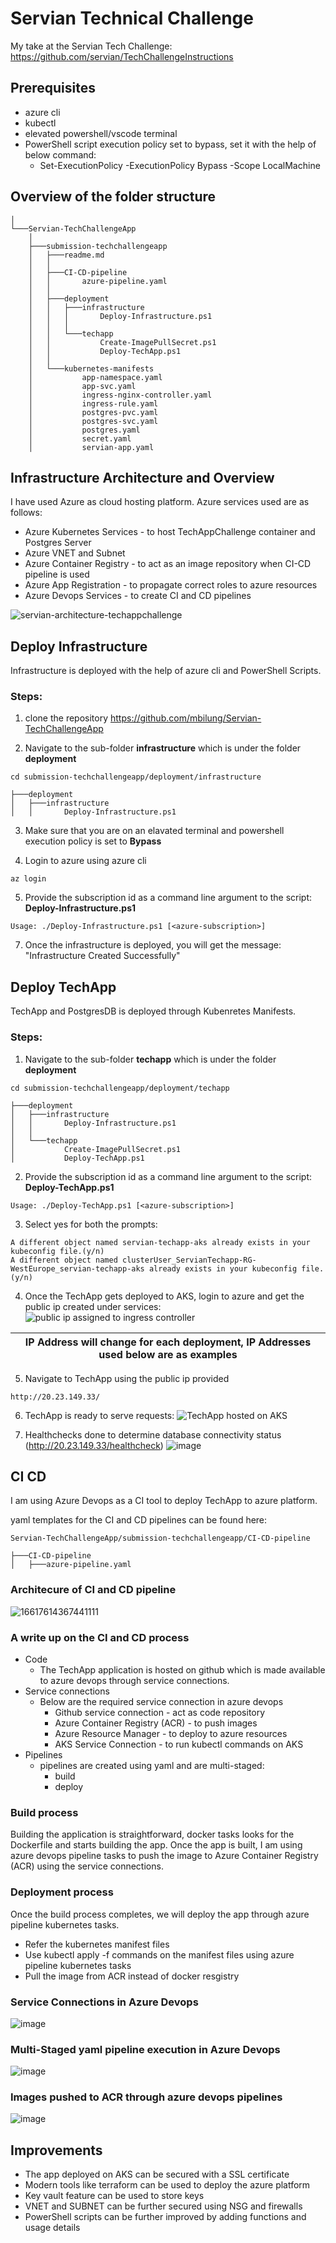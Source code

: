 
# Servian Technical Challenge
My take at the Servian Tech Challenge: https://github.com/servian/TechChallengeInstructions

## Prerequisites

- azure cli 
- kubectl 
- elevated powershell/vscode terminal
- PowerShell script execution policy set to bypass, set it with the help of below command:
  - Set-ExecutionPolicy -ExecutionPolicy Bypass -Scope LocalMachine

## Overview of the folder structure
```
│   
└───Servian-TechChallengeApp
    │       
    ├───submission-techchallengeapp
    │   ├───readme.md
    │   │   
    │   ├───CI-CD-pipeline
    │   │       azure-pipeline.yaml
    │   │       
    │   ├───deployment
    │   │   ├───infrastructure
    │   │   │       Deploy-Infrastructure.ps1
    │   │   │       
    │   │   └───techapp
    │   │           Create-ImagePullSecret.ps1
    │   │           Deploy-TechApp.ps1
    │   │           
    │   └───kubernetes-manifests
    │           app-namespace.yaml
    │           app-svc.yaml
    │           ingress-nginx-controller.yaml
    │           ingress-rule.yaml
    │           postgres-pvc.yaml
    │           postgres-svc.yaml
    │           postgres.yaml
    │           secret.yaml
    │           servian-app.yaml
```

## Infrastructure Architecture and Overview

I have used Azure as cloud hosting platform. Azure services used are as follows:

- Azure Kubernetes Services - to host TechAppChallenge container and Postgres Server
- Azure VNET and Subnet
- Azure Container Registry - to act as an image repository when CI-CD pipeline is used
- Azure App Registration - to propagate correct roles to azure resources
- Azure Devops Services - to create CI and CD pipelines

![servian-architecture-techappchallenge](https://user-images.githubusercontent.com/25122904/187151034-575b26b3-99eb-45ee-9826-7a4a0ecdc52e.png)


## Deploy Infrastructure

Infrastructure is deployed with the help of azure cli and PowerShell Scripts.

### Steps:

1. clone the repository https://github.com/mbilung/Servian-TechChallengeApp 

2. Navigate to the sub-folder <b>infrastructure</b> which is under the folder <b>deployment</b>

```
cd submission-techchallengeapp/deployment/infrastructure
```
```
├───deployment
│   ├───infrastructure
│   │       Deploy-Infrastructure.ps1
```

3. Make sure that you are on an elavated terminal and powershell execution policy is set to <b>Bypass</b>

4. Login to azure using azure cli
```
az login
```
5. Provide the subscription id as a command line argument to the script: <b>Deploy-Infrastructure.ps1</b>
```
Usage: ./Deploy-Infrastructure.ps1 [<azure-subscription>]
```

7. Once the infrastructure is deployed, you will get the message: "Infrastructure Created Successfully"

## Deploy TechApp

TechApp and PostgresDB is deployed through Kubenretes Manifests.

### Steps:

1. Navigate to the sub-folder <b>techapp</b> which is under the folder <b>deployment</b>

```
cd submission-techchallengeapp/deployment/techapp
```
```
├───deployment
│   ├───infrastructure
│   │       Deploy-Infrastructure.ps1
│   │       
│   └───techapp
│           Create-ImagePullSecret.ps1
│           Deploy-TechApp.ps1
```

2. Provide the subscription id as a command line argument to the script: <b>Deploy-TechApp.ps1</b>
```
Usage: ./Deploy-TechApp.ps1 [<azure-subscription>]
```

3. Select yes for both the prompts:
```
A different object named servian-techapp-aks already exists in your kubeconfig file.(y/n)
A different object named clusterUser_ServianTechapp-RG-WestEurope_servian-techapp-aks already exists in your kubeconfig file.(y/n)
```

4. Once the TechApp gets deployed to AKS, login to azure and get the public ip created under services:
![public ip assigned to ingress controller](https://user-images.githubusercontent.com/25122904/187092495-eec560a9-dc60-4fb0-a914-fe40b98105a0.png)

| **IP Address will change for each deployment, IP Addresses used below are as examples** |
| ------------- | 

5. Navigate to TechApp using the public ip provided
```
http://20.23.149.33/
```
6. TechApp is ready to serve requests:
![TechApp hosted on AKS](https://user-images.githubusercontent.com/25122904/187092577-bb717b0d-0645-4226-af43-ff472d48faab.png)

7. Healthchecks done to determine database connectivity status (http://20.23.149.33/healthcheck)
![image](https://user-images.githubusercontent.com/25122904/187092684-09d57e06-2c18-483c-a7b8-a264625352a0.png)



## CI CD

I am using Azure Devops as a CI tool to deploy TechApp to azure platform.

yaml templates for the CI and CD pipelines can be found here:
```
Servian-TechChallengeApp/submission-techchallengeapp/CI-CD-pipeline
```

```
├───CI-CD-pipeline
│   ├───azure-pipeline.yaml
```

### Architecure of CI and CD pipeline
![16617614367441111](https://user-images.githubusercontent.com/25122904/187180173-c46eda14-1d22-4102-9df4-98f0b77b6262.jpg)

### A write up on the CI and CD process

- Code
  - The TechApp application is hosted on github which is made available to azure devops through service connections.
- Service connections
  - Below are the required service connection in azure devops
    - Github service connection - act as code repository
    - Azure Container Registry (ACR) - to push images
    - Azure Resource Manager - to deploy to azure resources
    - AKS Service Connection - to run kubectl commands on AKS
- Pipelines
  - pipelines are created using yaml and are multi-staged:
    - build
    - deploy

### Build process

Building the application is straightforward, docker tasks looks for the Dockerfile and starts building the app. Once the app is built, I am using azure devops pipeline tasks to push the image to Azure Container Registry (ACR) using the service connections.

### Deployment process
Once the build process completes, we will deploy the app through azure pipeline kubernetes tasks.
- Refer the kubernetes manifest files
- Use kubectl apply -f commands on the manifest files using azure pipeline kubernetes tasks
- Pull the image from ACR instead of docker resgistry

### Service Connections in Azure Devops
![image](https://user-images.githubusercontent.com/25122904/187134419-8d6bf47d-7d31-4625-9944-5295884ee612.png)

### Multi-Staged yaml pipeline execution in Azure Devops
![image](https://user-images.githubusercontent.com/25122904/187142445-bbb9b7ad-12e0-49a1-b59e-9402be3e2522.png)


### Images pushed to ACR through azure devops pipelines
![image](https://user-images.githubusercontent.com/25122904/187140646-1423ba1e-bd06-4030-a2a9-e0aedb821cc2.png)


## Improvements
- The app deployed on AKS can be secured with a SSL certificate
- Modern tools like terraform can be used to deploy the azure platform
- Key vault feature can be used to store keys
- VNET and SUBNET can be further secured using NSG and firewalls
- PowerShell scripts can be further improved by adding functions and usage details
